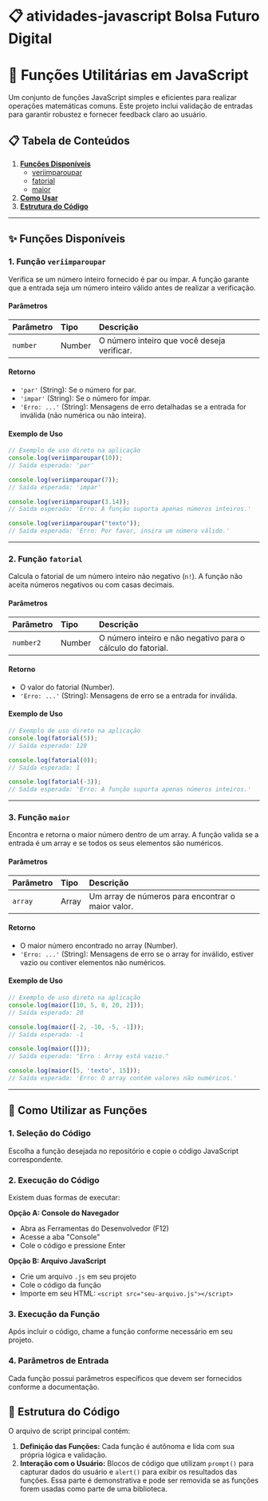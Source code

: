 
# 📋 atividades-javascript Bolsa Futuro Digital

# 🚀 Funções Utilitárias em JavaScript

Um conjunto de funções JavaScript simples e eficientes para realizar operações matemáticas comuns. Este projeto inclui validação de entradas para garantir robustez e fornecer feedback claro ao usuário.

## 📋 Tabela de Conteúdos

1.  [**Funções Disponíveis**](#-funções-disponíveis)
    *   [veriimparoupar](#1-função-veriimparoupar)
    *   [fatorial](#2-função-fatorial)
    *   [maior](#3-função-maior)
2.  [**Como Usar**](#-como-usar)
3.  [**Estrutura do Código**](#-estrutura-do-código)

---

## ✨ Funções Disponíveis

### 1. Função `veriimparoupar`

Verifica se um número inteiro fornecido é par ou ímpar. A função garante que a entrada seja um número inteiro válido antes de realizar a verificação.

#### Parâmetros

| Parâmetro | Tipo   | Descrição                                 |
| :-------- | :----- | :---------------------------------------- |
| `number`  | Number | O número inteiro que você deseja verificar. |

#### Retorno

-   `'par'` (String): Se o número for par.
-   `'impar'` (String): Se o número for ímpar.
-   `'Erro: ...'` (String): Mensagens de erro detalhadas se a entrada for inválida (não numérica ou não inteira).

#### Exemplo de Uso

```javascript
// Exemplo de uso direto na aplicação
console.log(veriimparoupar(10));
// Saída esperada: 'par'

console.log(veriimparoupar(7));
// Saída esperada: 'impar'

console.log(veriimparoupar(3.14));
// Saída esperada: 'Erro: A função suporta apenas números inteiros.'

console.log(veriimparoupar("texto"));
// Saída esperada: 'Erro: Por favor, insira um número válido.'
```

---

### 2. Função `fatorial`

Calcula o fatorial de um número inteiro não negativo (`n!`). A função não aceita números negativos ou com casas decimais.

#### Parâmetros

| Parâmetro | Tipo   | Descrição                                                    |
| :-------- | :----- | :------------------------------------------------------------- |
| `number2` | Number | O número inteiro e não negativo para o cálculo do fatorial. |

#### Retorno

-   O valor do fatorial (Number).
-   `'Erro: ...'` (String): Mensagens de erro se a entrada for inválida.

#### Exemplo de Uso

```javascript
// Exemplo de uso direto na aplicação
console.log(fatorial(5));
// Saída esperada: 120

console.log(fatorial(0));
// Saída esperada: 1

console.log(fatorial(-3));
// Saída esperada: 'Erro: A função suporta apenas números inteiros.'
```

---

### 3. Função `maior`

Encontra e retorna o maior número dentro de um array. A função valida se a entrada é um array e se todos os seus elementos são numéricos.

#### Parâmetros

| Parâmetro | Tipo  | Descrição                                    |
| :-------- | :---- | :------------------------------------------- |
| `array`   | Array | Um array de números para encontrar o maior valor. |

#### Retorno

-   O maior número encontrado no array (Number).
-   `'Erro: ...'` (String): Mensagens de erro se o array for inválido, estiver vazio ou contiver elementos não numéricos.

#### Exemplo de Uso

```javascript
// Exemplo de uso direto na aplicação
console.log(maior([10, 5, 8, 20, 2]));
// Saída esperada: 20

console.log(maior([-2, -10, -5, -1]));
// Saída esperada: -1

console.log(maior([]));
// Saída esperada: "Erro : Array está vazio."

console.log(maior([5, 'texto', 15]));
// Saída esperada: 'Erro: O array contém valores não numéricos.'
```

---

## 🚀 Como Utilizar as Funções

### 1. Seleção do Código
Escolha a função desejada no repositório e copie o código JavaScript correspondente.

### 2. Execução do Código
Existem duas formas de executar:

**Opção A: Console do Navegador**
- Abra as Ferramentas do Desenvolvedor (F12)
- Acesse a aba "Console"
- Cole o código e pressione Enter

**Opção B: Arquivo JavaScript**
- Crie um arquivo `.js` em seu projeto
- Cole o código da função
- Importe em seu HTML: `<script src="seu-arquivo.js"></script>`

### 3. Execução da Função
Após incluir o código, chame a função conforme necessário em seu projeto.

### 4. Parâmetros de Entrada
Cada função possui parâmetros específicos que devem ser fornecidos conforme a documentação.

## 📂 Estrutura do Código

O arquivo de script principal contém:
1.  **Definição das Funções:** Cada função é autônoma e lida com sua própria lógica e validação.
2.  **Interação com o Usuário:** Blocos de código que utilizam `prompt()` para capturar dados do usuário e `alert()` para exibir os resultados das funções. Essa parte é demonstrativa e pode ser removida se as funções forem usadas como parte de uma biblioteca.